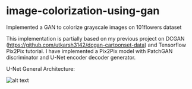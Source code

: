 # image-colorization-using-gan
Implemented a GAN to colorize grayscale images on 101flowers dataset

This implementation is partially based on my previous project on DCGAN (https://github.com/utkarsh3142/dcgan-cartoonset-data) and 
Tensorflow Pix2Pix tutorial. I have implemented a Pix2Pix model with PatchGAN discriminator and U-Net encoder decoder generator. 

U-Net General Architecture:

![alt text](https://www.google.com/url?sa=i&url=https%3A%2F%2Ftowardsdatascience.com%2Funet-line-by-line-explanation-9b191c76baf5&psig=AOvVaw2wzOzA-hTM9Iwga7pDa0nh&ust=1590684547223000&source=images&cd=vfe&ved=0CAIQjRxqFwoTCOivnvG_1OkCFQAAAAAdAAAAABAD)
